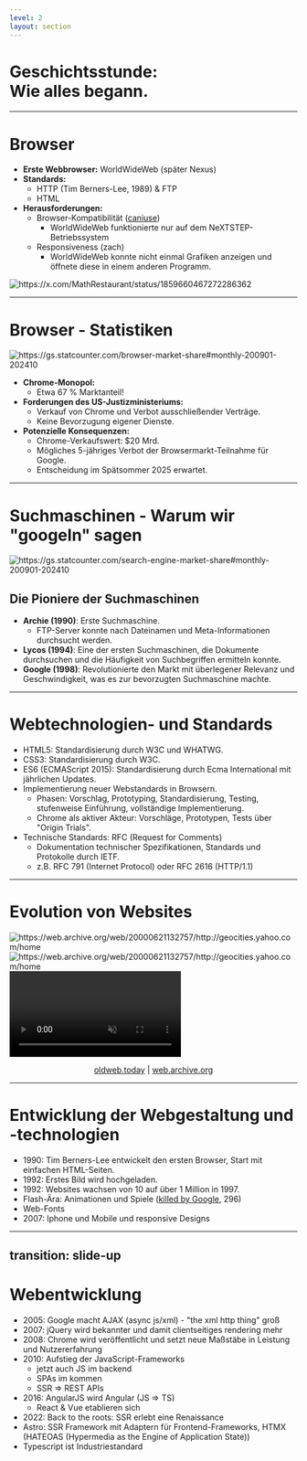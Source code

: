 ```yaml
---
level: 2
layout: section
---
```


<h1>
Geschichtsstunde: <br>Wie alles begann.
</h1>

<!--
# Geschichtsstunde: <br>Wie alles begann
-->

---

# Browser

<div grid="~ cols-2 gap-4">
<div>

* **Erste Webbrowser:** WorldWideWeb (später Nexus)
* **Standards:**
  * HTTP (Tim Berners-Lee, 1989) & FTP
  * HTML
* **Herausforderungen:**
  * Browser-Kompatibilität ([caniuse](https://caniuse.com))
    * WorldWideWeb funktionierte nur auf dem NeXTSTEP-Betriebssystem
  * Responsiveness (zach)
    * WorldWideWeb konnte nicht einmal Grafiken anzeigen und öffnete diese in einem anderen Programm.

</div><div>

<img border="rounded" class="h-95" src="/image-9.png" alt="https://x.com/MathRestaurant/status/1859660467272286362">

<!-- Alternative Display: -->
<!-- ![https://x.com/MathRestaurant/status/1859660467272286362](/image-9.png) -->
<!-- <Tweet id="1859660467272286362" scale="0.60" /> -->

<!-- Alternative Meme: -->
<!-- <img border="rounded" class="h-95" src="/image-11.png" alt="https://x.com/gyorgy_dev/status/1861345694990111152"> -->

</div>
</div>

<!--
# Browser

* **Erste Webbrowser:** WorldWideWeb (später Nexus)
* **Standards:**
  * HTTP (Tim Berners-Lee, 1989) & FTP
  * HTML
* **Herausforderungen:**
  * Browser-Kompatibilität ([caniuse](https://caniuse.com))
    * WorldWideWeb funktionierte nur auf dem NeXTSTEP-Betriebssystem
  * Responsiveness (zach)
    * WorldWideWeb konnte nicht einmal Grafiken anzeigen und öffnete diese in einem anderen Programm.
-->

---

# Browser - Statistiken

<div class="~ grid cols-[auto_1fr] gap-4">
  <div>
    <Browsers />
    <img src="/image-13.png" class="h-80" border="rounded" alt="https://gs.statcounter.com/browser-market-share#monthly-200901-202410">
  </div>

  * **Chrome-Monopol:**
    * Etwa 67 % Marktanteil!
  * **Forderungen des US-Justizministeriums:**
    * Verkauf von Chrome und Verbot ausschließender Verträge.
    * Keine Bevorzugung eigener Dienste.
  * **Potenzielle Konsequenzen:**
    * Chrome-Verkaufswert: $20 Mrd.
    * Mögliches 5-jähriges Verbot der Browsermarkt-Teilnahme für Google.
    * Entscheidung im Spätsommer 2025 erwartet.

</div>

<!-- <v-drag pos="663,206,261,_">
  <div text-center text-3xl border border-main rounded h-40 bg-main>
  </div>
</v-drag> -->

<!--
# Browser - Statistiken

* **Chrome-Monopol:**
  * Etwa 67 % Marktanteil!
* **Forderungen des US-Justizministeriums:**
  * Verkauf von Chrome und Verbot ausschließender Verträge.
  * Keine Bevorzugung eigener Dienste.
* **Potenzielle Konsequenzen:**
  * Chrome-Verkaufswert: $20 Mrd.
  * Mögliches 5-jähriges Verbot der Browsermarkt-Teilnahme für Google.
  * Entscheidung im Spätsommer 2025 erwartet.
-->

---

# Suchmaschinen - Warum wir <span v-mark.blue="1">"googeln"</span> sagen

<div class="~ grid cols-[auto_1fr] gap-4">

<img src="/image-14.png" class="h-80" border="rounded" alt="https://gs.statcounter.com/search-engine-market-share#monthly-200901-202410">

<div v-click="2">

## Die Pioniere der Suchmaschinen

- **Archie (1990)**: Erste Suchmaschine.
  - FTP-Server konnte nach Dateinamen und Meta-Informationen durchsucht werden.
- **Lycos (1994)**: Eine der ersten Suchmaschinen, die Dokumente durchsuchen und die Häufigkeit von Suchbegriffen ermitteln konnte.
- **Google (1998)**: Revolutionierte den Markt mit überlegener Relevanz und Geschwindigkeit, was es zur bevorzugten Suchmaschine machte.

</div>

</div>

<!--
# Suchmaschinen - Warum wir "googeln" sagen

## Die Pioniere der Suchmaschinen

- **Archie (1990)**: Erste Suchmaschine.
  - FTP-Server konnte nach Dateinamen und Meta-Informationen durchsucht werden.
- **Lycos (1994)**: Eine der ersten Suchmaschinen, die Dokumente durchsuchen und die Häufigkeit von Suchbegriffen ermitteln konnte.
- **Google (1998)**: Revolutionierte den Markt mit überlegener Relevanz und Geschwindigkeit, was es zur bevorzugten Suchmaschine machte.
-->

---

# Webtechnologien- und Standards

* HTML5: Standardisierung durch W3C und WHATWG.
* CSS3: Standardisierung durch W3C.
* ES6 (ECMAScript 2015): Standardisierung durch Ecma International mit jährlichen Updates.
* Implementierung neuer Webstandards in Browsern.
  * Phasen: Vorschlag, Prototyping, Standardisierung, Testing, stufenweise Einführung, vollständige Implementierung.
  * Chrome als aktiver Akteur: Vorschläge, Prototypen, Tests über "Origin Trials".
* Technische Standards: RFC (Request for Comments)
  * Dokumentation technischer Spezifikationen, Standards und Protokolle durch IETF.
  * z.B. RFC 791 (Internet Protocol) oder RFC 2616 (HTTP/1.1)

<!--
* HTML5: Standardisierung durch W3C und WHATWG.
* CSS3: Standardisierung durch W3C.
* ES6 (ECMAScript 2015): Standardisierung durch Ecma International mit jährlichen Updates.
* Implementierung neuer Webstandards in Browsern.
  * Phasen: Vorschlag, Prototyping, Standardisierung, Testing, stufenweise Einführung, vollständige Implementierung.
  * Chrome als aktiver Akteur: Vorschläge, Prototypen, Tests über "Origin Trials".
* Technische Standards: RFC (Request for Comments)
  * Dokumentation technischer Spezifikationen, Standards und Protokolle durch IETF.
  * z.B. RFC 791 (Internet Protocol) oder RFC 2616 (HTTP/1.1)
-->

---

# Evolution von Websites

<div grid="~ cols-3 gap-2" m="t-2">

<img border="rounded" src="/image-8.png" alt="https://web.archive.org/web/20000621132757/http://geocities.yahoo.com/home">

<img border="rounded" src="/image-7.png" alt="https://web.archive.org/web/20000621132757/http://geocities.yahoo.com/home">

<video border="rounded" autoplay loop muted playsinline>
    <source src="/20241125-2203-24.8713333.mp4" type="video/mp4">
    Your browser does not support the video tag.
</video>

</div>

<center>

[oldweb.today](https://oldweb.today) | [web.archive.org](https://web.archive.org)

</center>

<!--
1. HTML
2. CSS und Bilder
3. Alles, was man sich erträumen kann
-->

---

# Entwicklung der Webgestaltung und -technologien

- 1990: Tim Berners-Lee entwickelt den ersten Browser, Start mit einfachen HTML-Seiten.
- 1992: Erstes Bild wird hochgeladen.
- 1992: Websites wachsen von 10 auf über 1 Million in 1997.
- Flash-Ära: Animationen und Spiele ([killed by Google](https://killedbygoogle.com), 296)
- Web-Fonts
- 2007: Iphone und Mobile und responsive Designs

<!--
# Entwicklung der Webgestaltung und -technologien

- **Die Geburt des Webs**
  - 1990: Tim Berners-Lee entwickelt den ersten Browser, Start mit einfachen HTML-Seiten.
  - 1992: Erstes Bild wird hochgeladen.

- **Öffentlicher Zugang zum Internet**
  - Mitte der 90er: Internet gewinnt an Bekanntheit.
  - Tools wie GeoCities und FrontPage ermöglichen einfache Webseiten.

- **Technologisches Wachstum**
  - Websites wachsen von 10 (1992) auf über 1 Million (1997).
  - Einführung von JavaScript und CSS.

- **Flash-Ära**
  - Flash bringt Animationen und interaktive Designs, wird aber aus Sicherheits- und Zugänglichkeitsgründen eingestellt.

- **Web 2.0 und soziale Medien**
  - Plattformen wie Myspace, Facebook, Twitter, YouTube und Instagram entstehen.
  - Infinite Scrolling und bessere Video-Funktionen dominieren.

- **Design-Evolution**
  - Einführung von Web-Fonts, flat Design löst Skeuomorphismus ab.

- **Mobile und responsive Designs**
  - Mit dem iPhone (2007) wird responsive Design essenziell.
  - Fokus auf Barrierefreiheit und Inklusivität.

- **Standardisierung und datengetriebenes Design**
  - Adaption von Printdesign-Prinzipien (Klarheit, Hierarchie, Zugänglichkeit).
  - Datengetriebene Ansätze optimieren Benutzerfreundlichkeit.

- **KI- und Template-Ära**
  - Automatisierung von Webdesign durch Templates und KI.
  - Adobe kauft Figma für 20 Milliarden USD.

- **Zukunft des Webdesigns**
  - Verlagerung hin zu UX/UI und Produktdesign.
  - AR, VR und IoT prägen zukünftige Entwicklungen.
-->

---
transition: slide-up
---

# Webentwicklung

* 2005: Google macht AJAX (async js/xml) - "the xml http thing" groß
* 2007: jQuery wird bekannter und damit clientseitiges rendering mehr
* 2008: Chrome wird veröffentlicht und setzt neue Maßstäbe in Leistung und Nutzererfahrung
* 2010: Aufstieg der JavaScript-Frameworks
  * jetzt auch JS im backend
  * SPAs im kommen
  * SSR => REST APIs
* 2016: AngularJS wird Angular (JS => TS)
  * React & Vue etablieren sich
* 2022: Back to the roots: SSR erlebt eine Renaissance
* Astro: SSR Framework mit Adaptern für Frontend-Frameworks, HTMX (HATEOAS (Hypermedia as the Engine of Application State))
* Typescript ist Industriestandard

<!--
# Entwicklung von JavaScript und Webentwicklung

- **2005: Aufstieg von AJAX**
  - Google popularisiert AJAX für serverseitige Kommunikation ohne Seitenreloads.
  - Serverseitiges Rendering dominiert, einfache JavaScript-Tools im Einsatz.
  - Fokus auf Internet Explorer-Kompatibilität.

- **2007: Einführung von jQuery**
  - jQuery vereinfacht DOM-Manipulation und Event-Verarbeitung.
  - Sauberer Code, aber wachsende JavaScript-Bundles.
  - jQuery bleibt bis heute weit verbreitet.

- **2008: Chrome und der Browser-Krieg**
  - Chrome setzt neue Maßstäbe in Leistung und Nutzererfahrung.
  - Webentwicklung wird komplexer durch die vielseitigere Nutzung von JavaScript.

- **2010: Aufstieg der JavaScript-Frameworks**
  - Node.js bringt JavaScript auf den Server.
  - Frameworks wie Backbone und AngularJS fördern SPAs.
  - Wechsel von serverseitigem Rendering zu REST-APIs.

- **2016: Fragmentierung von Frameworks**
  - AngularJS wird durch eine TypeScript-basierte Version ersetzt.
  - React und Vue.js etablieren sich, React dominiert.
  - „JavaScript Fatigue“ durch Tool-Vielfalt.

- **2022: Rückkehr zum Server**
  - Frameworks wie Astro und Quick fördern serverseitiges Rendering.
  - Ziel: performante, schlanke Anwendungen.

- **Moderne Webentwicklung**
  - Hybrid-Tools wie Astro kombinieren statische Generierung und SSR.
  - TypeScript wird Standard, leichte Bibliotheken wie Solid.js unterstützen Interaktivität.
-->
